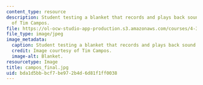 ```yaml
---
content_type: resource
description: Student testing a blanket that records and plays back sound. Image courtesy
  of Tim Campos.
file: https://ol-ocw-studio-app-production.s3.amazonaws.com/courses/4-370-interrogative-design-workshop-fall-2005/bda1d5bbbcf7be972b4d6d81f1ff0038_campos_final.jpg
file_type: image/jpeg
image_metadata:
  caption: Student testing a blanket that records and plays back sound.
  credit: Image courtesy of Tim Campos.
  image-alt: Blanket.
resourcetype: Image
title: campos_final.jpg
uid: bda1d5bb-bcf7-be97-2b4d-6d81f1ff0038
---
```

